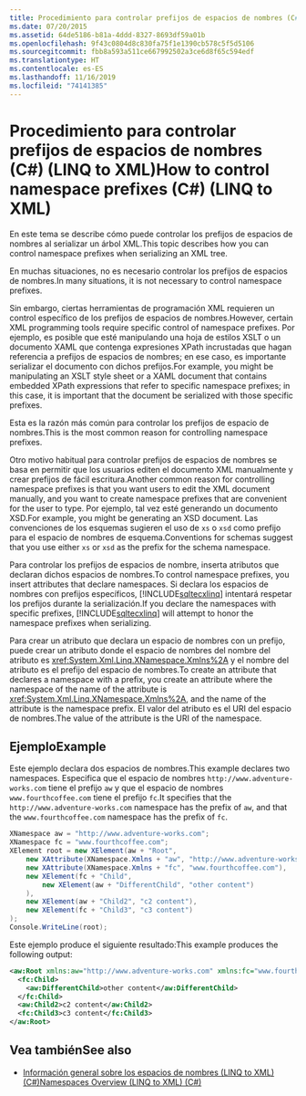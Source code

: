 ```yaml
---
title: Procedimiento para controlar prefijos de espacios de nombres (C#) (LINQ to XML)
ms.date: 07/20/2015
ms.assetid: 64de5186-b81a-4ddd-8327-8693df59a01b
ms.openlocfilehash: 9f43c0804d8c830fa75f1e1390cb578c5f5d5106
ms.sourcegitcommit: fbb8a593a511ce667992502a3ce6d8f65c594edf
ms.translationtype: HT
ms.contentlocale: es-ES
ms.lasthandoff: 11/16/2019
ms.locfileid: "74141385"
---
```

# <a name="how-to-control-namespace-prefixes-c-linq-to-xml"></a><span data-ttu-id="2ce1b-102">Procedimiento para controlar prefijos de espacios de nombres (C#) (LINQ to XML)</span><span class="sxs-lookup"><span data-stu-id="2ce1b-102">How to control namespace prefixes (C#) (LINQ to XML)</span></span>
<span data-ttu-id="2ce1b-103">En este tema se describe cómo puede controlar los prefijos de espacios de nombres al serializar un árbol XML.</span><span class="sxs-lookup"><span data-stu-id="2ce1b-103">This topic describes how you can control namespace prefixes when serializing an XML tree.</span></span>  
  
 <span data-ttu-id="2ce1b-104">En muchas situaciones, no es necesario controlar los prefijos de espacios de nombres.</span><span class="sxs-lookup"><span data-stu-id="2ce1b-104">In many situations, it is not necessary to control namespace prefixes.</span></span>  
  
 <span data-ttu-id="2ce1b-105">Sin embargo, ciertas herramientas de programación XML requieren un control específico de los prefijos de espacios de nombres.</span><span class="sxs-lookup"><span data-stu-id="2ce1b-105">However, certain XML programming tools require specific control of namespace prefixes.</span></span> <span data-ttu-id="2ce1b-106">Por ejemplo, es posible que esté manipulando una hoja de estilos XSLT o un documento XAML que contenga expresiones XPath incrustadas que hagan referencia a prefijos de espacios de nombres; en ese caso, es importante serializar el documento con dichos prefijos.</span><span class="sxs-lookup"><span data-stu-id="2ce1b-106">For example, you might be manipulating an XSLT style sheet or a XAML document that contains embedded XPath expressions that refer to specific namespace prefixes; in this case, it is important that the document be serialized with those specific prefixes.</span></span>  
  
 <span data-ttu-id="2ce1b-107">Esta es la razón más común para controlar los prefijos de espacio de nombres.</span><span class="sxs-lookup"><span data-stu-id="2ce1b-107">This is the most common reason for controlling namespace prefixes.</span></span>  
  
 <span data-ttu-id="2ce1b-108">Otro motivo habitual para controlar prefijos de espacios de nombres se basa en permitir que los usuarios editen el documento XML manualmente y crear prefijos de fácil escritura.</span><span class="sxs-lookup"><span data-stu-id="2ce1b-108">Another common reason for controlling namespace prefixes is that you want users to edit the XML document manually, and you want to create namespace prefixes that are convenient for the user to type.</span></span> <span data-ttu-id="2ce1b-109">Por ejemplo, tal vez esté generando un documento XSD.</span><span class="sxs-lookup"><span data-stu-id="2ce1b-109">For example, you might be generating an XSD document.</span></span> <span data-ttu-id="2ce1b-110">Las convenciones de los esquemas sugieren el uso de `xs` o `xsd` como prefijo para el espacio de nombres de esquema.</span><span class="sxs-lookup"><span data-stu-id="2ce1b-110">Conventions for schemas suggest that you use either `xs` or `xsd` as the prefix for the schema namespace.</span></span>  
  
 <span data-ttu-id="2ce1b-111">Para controlar los prefijos de espacios de nombre, inserta atributos que declaran dichos espacios de nombres.</span><span class="sxs-lookup"><span data-stu-id="2ce1b-111">To control namespace prefixes, you insert attributes that declare namespaces.</span></span> <span data-ttu-id="2ce1b-112">Si declara los espacios de nombres con prefijos específicos, [!INCLUDE[sqltecxlinq](~/includes/sqltecxlinq-md.md)] intentará respetar los prefijos durante la serialización.</span><span class="sxs-lookup"><span data-stu-id="2ce1b-112">If you declare the namespaces with specific prefixes, [!INCLUDE[sqltecxlinq](~/includes/sqltecxlinq-md.md)] will attempt to honor the namespace prefixes when serializing.</span></span>  
  
 <span data-ttu-id="2ce1b-113">Para crear un atributo que declara un espacio de nombres con un prefijo, puede crear un atributo donde el espacio de nombres del nombre del atributo es <xref:System.Xml.Linq.XNamespace.Xmlns%2A> y el nombre del atributo es el prefijo del espacio de nombres.</span><span class="sxs-lookup"><span data-stu-id="2ce1b-113">To create an attribute that declares a namespace with a prefix, you create an attribute where the namespace of the name of the attribute is <xref:System.Xml.Linq.XNamespace.Xmlns%2A>, and the name of the attribute is the namespace prefix.</span></span> <span data-ttu-id="2ce1b-114">El valor del atributo es el URI del espacio de nombres.</span><span class="sxs-lookup"><span data-stu-id="2ce1b-114">The value of the attribute is the URI of the namespace.</span></span>  
  
## <a name="example"></a><span data-ttu-id="2ce1b-115">Ejemplo</span><span class="sxs-lookup"><span data-stu-id="2ce1b-115">Example</span></span>  
 <span data-ttu-id="2ce1b-116">Este ejemplo declara dos espacios de nombres.</span><span class="sxs-lookup"><span data-stu-id="2ce1b-116">This example declares two namespaces.</span></span> <span data-ttu-id="2ce1b-117">Especifica que el espacio de nombres `http://www.adventure-works.com` tiene el prefijo `aw` y que el espacio de nombres `www.fourthcoffee.com` tiene el prefijo `fc`.</span><span class="sxs-lookup"><span data-stu-id="2ce1b-117">It specifies that the `http://www.adventure-works.com` namespace has the prefix of `aw`, and that the `www.fourthcoffee.com` namespace has the prefix of `fc`.</span></span>  
  
```csharp  
XNamespace aw = "http://www.adventure-works.com";  
XNamespace fc = "www.fourthcoffee.com";  
XElement root = new XElement(aw + "Root",  
    new XAttribute(XNamespace.Xmlns + "aw", "http://www.adventure-works.com"),  
    new XAttribute(XNamespace.Xmlns + "fc", "www.fourthcoffee.com"),  
    new XElement(fc + "Child",  
        new XElement(aw + "DifferentChild", "other content")  
    ),  
    new XElement(aw + "Child2", "c2 content"),  
    new XElement(fc + "Child3", "c3 content")  
);  
Console.WriteLine(root);  
```  
  
 <span data-ttu-id="2ce1b-118">Este ejemplo produce el siguiente resultado:</span><span class="sxs-lookup"><span data-stu-id="2ce1b-118">This example produces the following output:</span></span>  
  
```xml  
<aw:Root xmlns:aw="http://www.adventure-works.com" xmlns:fc="www.fourthcoffee.com">  
  <fc:Child>  
    <aw:DifferentChild>other content</aw:DifferentChild>  
  </fc:Child>  
  <aw:Child2>c2 content</aw:Child2>  
  <fc:Child3>c3 content</fc:Child3>  
</aw:Root>  
```  
  
## <a name="see-also"></a><span data-ttu-id="2ce1b-119">Vea también</span><span class="sxs-lookup"><span data-stu-id="2ce1b-119">See also</span></span>

- [<span data-ttu-id="2ce1b-120">Información general sobre los espacios de nombres (LINQ to XML) (C#)</span><span class="sxs-lookup"><span data-stu-id="2ce1b-120">Namespaces Overview (LINQ to XML) (C#)</span></span>](namespaces-overview-linq-to-xml.md)
